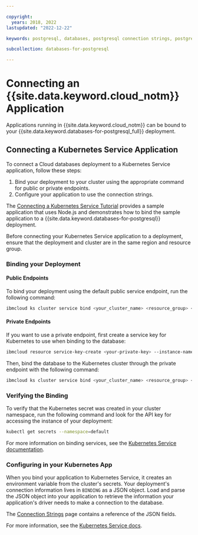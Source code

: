 ```yaml
---

copyright:
  years: 2018, 2022
lastupdated: "2022-12-22"

keywords: postgresql, databases, postgresql connection strings, postgresql connection ibm application

subcollection: databases-for-postgresql

---
```


# Connecting an {{site.data.keyword.cloud_notm}} Application

Applications running in {{site.data.keyword.cloud_notm}} can be bound to your {{site.data.keyword.databases-for-postgresql_full}} deployment.

## Connecting a Kubernetes Service Application

To connect a Cloud databases deployment to a Kubernetes Service application, follow these steps:

1. Bind your deployment to your cluster using the appropriate command for public or private endpoints.
2. Configure your application to use the connection strings.

The [Connecting a Kubernetes Service Tutorial](/docs/databases-for-postgresql?topic=cloud-databases-tutorial-k8s-app) provides a sample application that uses Node.js and demonstrates how to bind the sample application to a {{site.data.keyword.databases-for-postgresql}} deployment.

Before connecting your Kubernetes Service application to a deployment, ensure that the deployment and cluster are in the same region and resource group.

### Binding your Deployment

#### Public Endpoints

To bind your deployment using the default public service endpoint, run the following command:

```sh
ibmcloud ks cluster service bind <your_cluster_name> <resource_group> <your_database_deployment>
```

#### Private Endpoints

If you want to use a private endpoint, first create a service key for Kubernetes to use when binding to the database:

```sh
ibmcloud resource service-key-create <your-private-key> --instance-name <your_database_deployment> --service-endpoint private
```

Then, bind the database to the Kubernetes cluster through the private endpoint with the following command:

```sh
ibmcloud ks cluster service bind <your_cluster_name> <resource_group> <your_database_deployment> --key <your-private-key>
```

### Verifying the Binding

To verify that the Kubernetes secret was created in your cluster namespace, run the following command and look for the API key for accessing the instance of your deployment:

```sh
kubectl get secrets --namespace=default
```

For more information on binding services, see the [Kubernetes Service documentation](/docs/containers?topic=containers-service-binding#bind-services).

### Configuring in your Kubernetes App

When you bind your application to Kubernetes Service, it creates an environment variable from the cluster's secrets. Your deployment's connection information lives in `BINDING` as a JSON object. Load and parse the JSON object into your application to retrieve the information your application's driver needs to make a connection to the database.

The [Connection Strings](/docs/databases-for-postgresql?topic=databases-for-postgresql-connection-strings#connection-string-breakdown) page contains a reference of the JSON fields.

For more information, see the [Kubernetes Service docs](https://cloud.ibm.com/docs/containers?topic=containers-service-binding#reference_secret).
